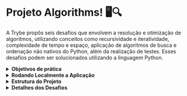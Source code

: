 # Projeto Algorithms! :desktop_computer::mag:

A Trybe propôs seis desafios que envolvem a resolução e otimização de algoritmos, utilizando conceitos como recursividade e iteratividade, complexidade de tempo e espaço, aplicação de algoritmos de busca e ordenação não nativos do Python, além da realização de testes. Esses desafios podem ser solucionados utilizando a linguagem Python.

<details>
  <summary><strong>Objetivos de prática</strong></summary><br />
    <ul>
      <li>Lógica</li>
      <li>Capacidade de interpretação de problemas</li>
      <li>Capacidade de interpretação de um código legado</li>
      <li>Capacidade de otimizar a resolução de problemas</li>
      <li>Otimizar algoritmos sob pressão</li>
    </ul>
</details>
<details>
  <summary><strong>Rodando Localmente a Aplicação</strong></summary><br />
  
  <p>Para executar a aplicação e os testes, siga os passos abaixo:</p>
  <ol>
    <li>Clone o projeto.</li>
    <li>Abra o terminal e navegue até a raiz do projeto.</li>
    <li>Crie o ambiente virtual com o comando <code>python3 -m venv .venv</code>.</li>
    <li>Ative o ambiente virtual com o comando <code>source .venv/bin/activate</code>.</li>
    <li>Instale as dependências com o comando <code>python3 -m pip install -r dev-requirements.txt</code>.</li>
    <li>Para gerar os relatórios via linha de comando, instale a dependência da linha de comando com o comando <code>pip install .</code>.</li>
    <li>Para executar todos os testes, execute o comando <code>python3 -m pytest</code> na raiz do projeto.</li>
  </ol>
</details>
<details>
  <summary><strong>Estrutura do Projeto</strong></summary><br />

  ```
.
├── challenges
│   ├──🔹 challenge_anagrams.py
│   ├──🔸 challenge_encrypt_message.py
│   ├──🔹 challenge_find_the_duplicate.py
│   ├──🔹 challenge_palindromes_iterative.py
│   ├──🔹 challenge_palindromes_recursive.py
│   └──🔹 challenge_study_schedule.py
├── tests
│   ├── encrypt
│   │   ├──🔸 __init__.py
│   │   └──🔹 test_encrypt.py
│   ├──🔸 __init__.py
│   ├──🔸 complexities.py
│   └──🔸 geradores.py
│   └── 🔸__init__.py
├── 🔸dev-requirements.txt
├── 🔸pyproject.toml
├── 🔹README.md
├── 🔸requirements.txt
├── 🔸setup.cfg
└── 🔸setup.py
  
    Legenda:
  🔸Arquivos de propriedade intelectual da Trybe
  🔹Arquivos desenvolvidos por mim
  ```
</details>
<details>
  <summary><strong>Detalhes dos Desafios</strong></summary><br />
  <p>challenges/challenge_study_schedule.py</p>
    <ul>
      <li>O objetivo é determinar quantos estudantes estão online com base nos horários fornecidos em um array de tuplas, em comparação com a hora atual informada.</li>
    </ul>	
  <p>challenges/challenge_palindromes_recursive.py</p>
    <ul>
      <li>Realizar a avaliação recursiva de uma palavra para determinar se ela é um palíndromo.</li>
    </ul>
  <p>challenges/challenge_anagrams.py</p>
    <ul>
      <li>O objetivo é verificar se as palavras fornecidas são anagramas.</li>
    </ul>
  <p>challenge_find_the_duplicate.py</p>
    <ul>
      <li>O desafio consistia em encontrar o número duplicado em um array de números.</li>
    </ul>
  <p>challenge_palindromes_iterative.py</p>
    <ul>
      <li>Realizar a avaliação de uma palavra para determinar se ela é um palíndromo, porém dessa vez utilizando a solução iterativa.</li>
    </ul>
</details>
